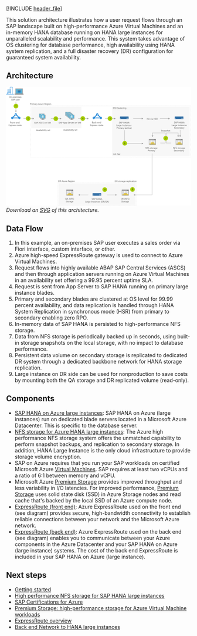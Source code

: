 


[!INCLUDE [header_file](../../../includes/sol-idea-header.yml)]

This solution architecture illustrates how a user request flows through an SAP landscape built on high-performance Azure Virtual Machines and an in-memory HANA database running on HANA large instances for unparalleled scalability and performance. This system takes advantage of OS clustering for database performance, high availability using HANA system replication, and a full disaster recovery (DR) configuration for guaranteed system availability.

## Architecture

![Architecture Diagram](../media/sap-s4-hana-on-hli-with-ha-and-dr.png)
*Download an [SVG](../media/sap-s4-hana-on-hli-with-ha-and-dr.svg) of this architecture.*

## Data Flow

1. In this example, an on-premises SAP user executes a sales order via Fiori interface, custom interface, or other.
1. Azure high-speed ExpressRoute gateway is used to connect to Azure Virtual Machines.
1. Request flows into highly available ABAP SAP Central Services (ASCS) and then through application servers running on Azure Virtual Machines in an availability set offering a 99.95 percent uptime SLA.
1. Request is sent from App Server to SAP HANA running on primary large instance blades.
1. Primary and secondary blades are clustered at OS level for 99.99 percent availability, and data replication is handled through HANA System Replication in synchronous mode (HSR) from primary to secondary enabling zero RPO.
1. In-memory data of SAP HANA is persisted to high-performance NFS storage.
1. Data from NFS storage is periodically backed up in seconds, using built-in storage snapshots on the local storage, with no impact to database performance.
1. Persistent data volume on secondary storage is replicated to dedicated DR system through a dedicated backbone network for HANA storage replication.
1. Large instance on DR side can be used for nonproduction to save costs by mounting both the QA storage and DR replicated volume (read-only).

## Components

* [SAP HANA on Azure large instances](https://azure.microsoft.com/services/virtual-machines/sap-hana): SAP HANA on Azure (large instances) run on dedicated blade servers located in a Microsoft Azure Datacenter. This is specific to the database server.
* [NFS storage for Azure HANA large instances](https://azure.microsoft.com/services/storage/files): The Azure high performance NFS storage system offers the unmatched capability to perform snapshot backups, and replication to secondary storage.  In addition, HANA Large Instance is the only cloud infrastructure to provide storage volume encryption.
* SAP on Azure requires that you run your SAP workloads on certified Microsoft Azure [Virtual Machines](https://azure.microsoft.com/services/virtual-machines). SAP requires at least two vCPUs and a ratio of 6:1 between memory and vCPU.
* Microsoft Azure [Premium Storage](https://azure.microsoft.com/services/storage/disks) provides improved throughput and less variability in I/O latencies. For improved performance, [Premium Storage](https://azure.microsoft.com/services/storage/disks) uses solid state disk (SSD) in Azure Storage nodes and read cache that's backed by the local SSD of an Azure compute node.
* [ExpressRoute (front end)](https://azure.microsoft.com/services/expressroute): Azure ExpressRoute used on the front end (see diagram) provides secure, high-bandwidth connectivity to establish reliable connections between your network and the Microsoft Azure network.
* [ExpressRoute (back end)](https://azure.microsoft.com/services/expressroute): Azure ExpressRoute used on the back end (see diagram) enables you to communicate between your Azure components in the Azure Datacenter and your SAP HANA on Azure (large instance) systems. The cost of the back end ExpressRoute is included in your SAP HANA on Azure (large instance).

## Next steps

* [Getting started](/azure/virtual-machines/workloads/sap/get-started)
* [High performance NFS storage for SAP HANA large instances](/azure/virtual-machines/workloads/sap/hana-overview-architecture)
* [SAP Certifications for Azure](/azure/virtual-machines/workloads/sap/sap-certifications)
* [Premium Storage: high-performance storage for Azure Virtual Machine workloads](/azure/storage/storage-premium-storage)
* [ExpressRoute overview](https://azure.microsoft.com/services/expressroute)
* [Back end Network to HANA large instances](/azure/virtual-machines/workloads/sap/hana-overview-architecture)